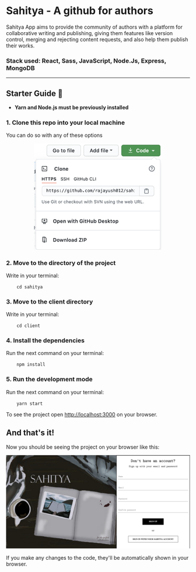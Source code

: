 # Sahitya - A github for authors

<p>Sahitya App aims to provide the community of authors with a platform for collaborative writing and publishing, 
giving them features like version control, merging and rejecting content requests, and also help them publish their works.</p>

### Stack used: React, Sass, JavaScript, Node.Js, Express, MongoDB

***

## Starter Guide 🚀
* **Yarn and Node.js must be previously installed**
### 1. Clone this repo into your local machine 
<p>You can do so with any of these options</p>
<p align="center">
  <img src="/cloning.png" width="350">
</p>

### 2. Move to the directory of the project 
<p> Write in your terminal: </p>

```
    cd sahitya
```

### 3. Move to the client directory
<p>Write in your terminal: </p>

```
    cd client
```

### 4. Install the dependencies
<p>Run the next command on your terminal: </p>

```
    npm install
```

### 5. Run the development mode
<p>Run the next command on your terminal: </p>

```
    yarn start
```

To see the project open [http://localhost:3000](http://localhost:3000) on your browser.

## And that's it! 
<p>Now you should be seeing the project on your browser like this:</p>
<p align="center">
  <img src="/sahitya.png" width="550">
</p>
<p>If you make any changes to the code, they'll be automatically shown in your browser.</p>

